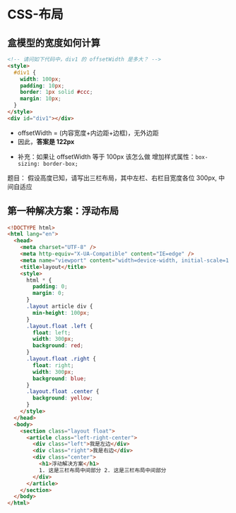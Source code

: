 # CSS-布局

## 盒模型的宽度如何计算

```html
<!-- 请问如下代码中，div1 的 offsetWidth 是多大？ -->
<style>
  #div1 {
    width: 100px;
    padding: 10px;
    border: 1px solid #ccc;
    margin: 10px;
  }
</style>
<div id="div1"></div>
```

- offsetWidth = (内容宽度+内边距+边框)，无外边距
- 因此，**答案是 122px**

* 补充：如果让 offsetWidth 等于 100px 该怎么做
  增加样式属性：`box-sizing: border-box;`


题目：
假设高度已知，请写出三栏布局，其中左栏、右栏目宽度各位 300px, 中间自适应

## 第一种解决方案：浮动布局

```html
<!DOCTYPE html>
<html lang="en">
  <head>
    <meta charset="UTF-8" />
    <meta http-equiv="X-UA-Compatible" content="IE=edge" />
    <meta name="viewport" content="width=device-width, initial-scale=1.0" />
    <title>layout</title>
    <style>
      html * {
        padding: 0;
        margin: 0;
      }
      .layout article div {
        min-height: 100px;
      }
      .layout.float .left {
        float: left;
        width: 300px;
        background: red;
      }
      .layout.float .right {
        float: right;
        width: 300px;
        background: blue;
      }
      .layout.float .center {
        background: yellow;
      }
    </style>
  </head>
  <body>
    <section class="layout float">
      <article class="left-right-center">
        <div class="left">我是左边</div>
        <div class="right">我是右边</div>
        <div class="center">
          <h1>浮动解决方案</h1>
          1. 这是三栏布局中间部分 2. 这是三栏布局中间部分
        </div>
      </article>
    </section>
  </body>
</html>
```
